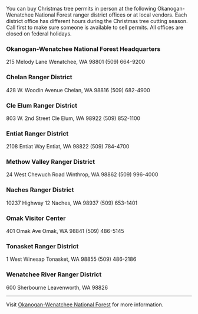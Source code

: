 You can buy Christmas tree permits in person at the following Okanogan-Wenatchee National Forest ranger district offices or at local vendors. Each district office has different hours during the Christmas tree cutting season. Call first to make sure someone is available to sell permits. All offices are closed on federal holidays.

### Okanogan-Wenatchee National Forest Headquarters
215 Melody Lane
Wenatchee, WA 98801
(509) 664-9200

### Chelan Ranger District
428 W. Woodin Avenue
Chelan, WA 98816
(509) 682-4900

### Cle Elum Ranger District
803 W. 2nd Street
Cle Elum, WA 98922
(509) 852-1100

### Entiat Ranger District
2108 Entiat Way
Entiat, WA 98822
(509) 784-4700

### Methow Valley Ranger District
24 West Chewuch Road
Winthrop, WA 98862
(509) 996-4000

### Naches Ranger District
10237 Highway 12
Naches, WA 98937
(509) 653-1401

### Omak Visitor Center
401 Omak Ave
Omak, WA 98841
(509) 486-5145

### Tonasket Ranger District
1 West Winesap
Tonasket, WA 98855
(509) 486-2186 

### Wenatchee River Ranger District
600 Sherbourne
Leavenworth, WA 98826

---

Visit [Okanogan-Wenatchee National Forest](https://www.fs.usda.gov/main/okawen/home) for more information.
